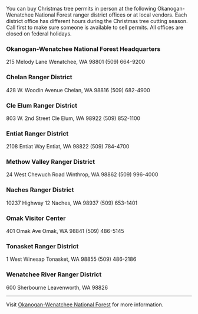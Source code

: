 You can buy Christmas tree permits in person at the following Okanogan-Wenatchee National Forest ranger district offices or at local vendors. Each district office has different hours during the Christmas tree cutting season. Call first to make sure someone is available to sell permits. All offices are closed on federal holidays.

### Okanogan-Wenatchee National Forest Headquarters
215 Melody Lane
Wenatchee, WA 98801
(509) 664-9200

### Chelan Ranger District
428 W. Woodin Avenue
Chelan, WA 98816
(509) 682-4900

### Cle Elum Ranger District
803 W. 2nd Street
Cle Elum, WA 98922
(509) 852-1100

### Entiat Ranger District
2108 Entiat Way
Entiat, WA 98822
(509) 784-4700

### Methow Valley Ranger District
24 West Chewuch Road
Winthrop, WA 98862
(509) 996-4000

### Naches Ranger District
10237 Highway 12
Naches, WA 98937
(509) 653-1401

### Omak Visitor Center
401 Omak Ave
Omak, WA 98841
(509) 486-5145

### Tonasket Ranger District
1 West Winesap
Tonasket, WA 98855
(509) 486-2186 

### Wenatchee River Ranger District
600 Sherbourne
Leavenworth, WA 98826

---

Visit [Okanogan-Wenatchee National Forest](https://www.fs.usda.gov/main/okawen/home) for more information.
